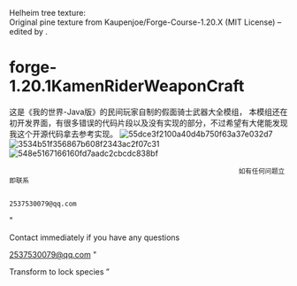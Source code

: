 Helheim tree texture:  
Original pine texture from Kaupenjoe/Forge-Course-1.20.X (MIT License) – edited by <xiaoshi2024>.

# forge-1.20.1KamenRiderWeaponCraft
这是《我的世界-Java版》的民间玩家自制的假面骑士武器大全模组，
本模组还在初开发界面，有很多错误的代码片段以及没有实现的部分，不过希望有大佬能发现我这个开源代码拿去参考实现。
    ![55dce3f2100a40d4b750f63a37e032d7](https://github.com/user-attachments/assets/657c3a6d-66a8-4e6f-ac97-d59b4fdbf409)
    ![3534b51f356867b608f2343ac2f07c31](https://github.com/user-attachments/assets/ba79f081-c3d3-46c1-bad1-5887694b201a)
![548e5167166160fd7aadc2cbcdc838bf](https://github.com/user-attachments/assets/9061de8c-b8a4-43b8-be5e-b7e345de727c)



                                                              如有任何问题立即联系

                                                                          2537530079@qq.com
"


Contact immediately if you have any questions

2537530079@qq.com
"

Transform to lock species
”

